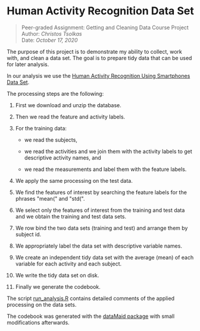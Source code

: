 Human Activity Recognition Data Set
===================================

>Peer-graded Assignment: Getting and Cleaning Data Course Project   
> Author: *Christos Tsolkas*    
> Date: *October 17, 2020*    


The purpose of this project is to demonstrate my ability to collect, work with, and clean a data set. The goal is to prepare tidy data that can be used for later analysis. 

In our analysis we use the [Human Activity Recognition Using Smartphones Data Set](http://archive.ics.uci.edu/ml/datasets/Human+Activity+Recognition+Using+Smartphones).

The processing steps are the following:

1. First we download and unzip the database.

2. Then we read the feature and activity labels.

3. For the training data:

    * we read the subjects, 

    * we read the activities and we join them with the activity labels to get descriptive activity names, and

    * we read the measurements and label them with the feature labels.

4. We apply the same processing on the test data.

5. We find the features of interest by searching the feature labels for the phrases "mean(" and "std(".

6. We select only the features of interest from the training and test data and we obtain the training and test data sets.

7. We row bind the two data sets (training and test) and arrange them by subject id.

8. We appropriately label the data set with descriptive variable names.

9. We create an independent tidy data set with the average (mean) of each variable for each activity and each subject.

10. We write the tidy data set on disk.

11. Finally we generate the codebook.

The script [run_analysis.R](./run_analysis.R) contains detailed comments of the applied processing on the data sets.

The codebook was generated with the [dataMaid package](https://cran.r-project.org/web/packages/dataMaid/index.html)  with small modifications afterwards.


